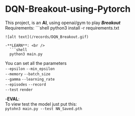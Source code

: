 # DQN-Breakout-using-Pytorch
This project, is an **AI**, using openai/gym to play ***Breakout*** <br />
Requirements: ```shell
python3 install -r requirements.txt
``` <br /> <br />
![alt text](/records/DQN_Breakout.gif)

-**LEARN**: <br />
  ```shell
  python3 main.py
  ```
  You can set all the parameters <br />
  `--epsilon` `--min_epsilon` <br />
  `--memory` `--batch_size` <br />
  `--gamma` `--learning_rate` <br />
  `--episodes` `--record` <br />
  `--test` `render` <br />
  
-**EVAL**: <br />
  To view test the model just put this: <br />
  `pytohn3 main.py --test NN_Saved.pth` <br />
